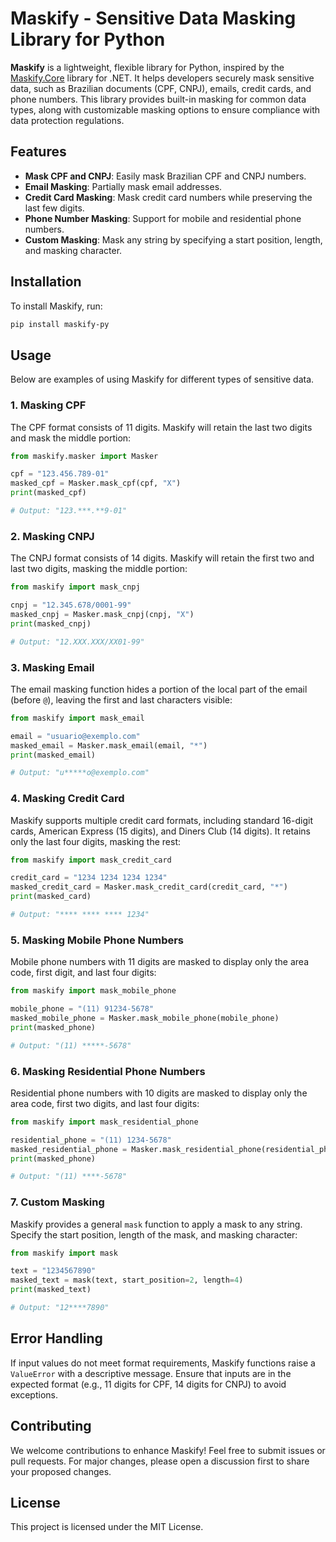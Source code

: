 # Maskify - Sensitive Data Masking Library for Python

**Maskify** is a lightweight, flexible library for Python, inspired by the [Maskify.Core](https://github.com/djesusnet/Maskify.Core) library for .NET. It helps developers securely mask sensitive data, such as Brazilian documents (CPF, CNPJ), emails, credit cards, and phone numbers. This library provides built-in masking for common data types, along with customizable masking options to ensure compliance with data protection regulations.

## Features

- **Mask CPF and CNPJ**: Easily mask Brazilian CPF and CNPJ numbers.
- **Email Masking**: Partially mask email addresses.
- **Credit Card Masking**: Mask credit card numbers while preserving the last few digits.
- **Phone Number Masking**: Support for mobile and residential phone numbers.
- **Custom Masking**: Mask any string by specifying a start position, length, and masking character.

## Installation

To install Maskify, run:

```bash
pip install maskify-py
```

## Usage

Below are examples of using Maskify for different types of sensitive data.

### 1. Masking CPF

The CPF format consists of 11 digits. Maskify will retain the last two digits and mask the middle portion:

```python
from maskify.masker import Masker

cpf = "123.456.789-01"
masked_cpf = Masker.mask_cpf(cpf, "X")
print(masked_cpf)  

# Output: "123.***.**9-01"
```

### 2. Masking CNPJ

The CNPJ format consists of 14 digits. Maskify will retain the first two and last two digits, masking the middle portion:

```python
from maskify import mask_cnpj

cnpj = "12.345.678/0001-99"
masked_cnpj = Masker.mask_cnpj(cnpj, "X")
print(masked_cnpj)  

# Output: "12.XXX.XXX/XX01-99"
```

### 3. Masking Email

The email masking function hides a portion of the local part of the email (before `@`), leaving the first and last characters visible:

```python
from maskify import mask_email

email = "usuario@exemplo.com"
masked_email = Masker.mask_email(email, "*")
print(masked_email)  

# Output: "u*****o@exemplo.com"
```

### 4. Masking Credit Card

Maskify supports multiple credit card formats, including standard 16-digit cards, American Express (15 digits), and Diners Club (14 digits). It retains only the last four digits, masking the rest:

```python
from maskify import mask_credit_card

credit_card = "1234 1234 1234 1234"
masked_credit_card = Masker.mask_credit_card(credit_card, "*")
print(masked_card)  

# Output: "**** **** **** 1234"
```

### 5. Masking Mobile Phone Numbers

Mobile phone numbers with 11 digits are masked to display only the area code, first digit, and last four digits:

```python
from maskify import mask_mobile_phone

mobile_phone = "(11) 91234-5678"
masked_mobile_phone = Masker.mask_mobile_phone(mobile_phone)
print(masked_phone)  

# Output: "(11) *****-5678"
```

### 6. Masking Residential Phone Numbers

Residential phone numbers with 10 digits are masked to display only the area code, first two digits, and last four digits:

```python
from maskify import mask_residential_phone

residential_phone = "(11) 1234-5678"
masked_residential_phone = Masker.mask_residential_phone(residential_phone)
print(masked_phone)  

# Output: "(11) ****-5678"
```

### 7. Custom Masking

Maskify provides a general `mask` function to apply a mask to any string. Specify the start position, length of the mask, and masking character:

```python
from maskify import mask

text = "1234567890"
masked_text = mask(text, start_position=2, length=4)
print(masked_text)  

# Output: "12****7890"
```

## Error Handling

If input values do not meet format requirements, Maskify functions raise a `ValueError` with a descriptive message. Ensure that inputs are in the expected format (e.g., 11 digits for CPF, 14 digits for CNPJ) to avoid exceptions.

## Contributing

We welcome contributions to enhance Maskify! Feel free to submit issues or pull requests. For major changes, please open a discussion first to share your proposed changes.

## License

This project is licensed under the MIT License.
